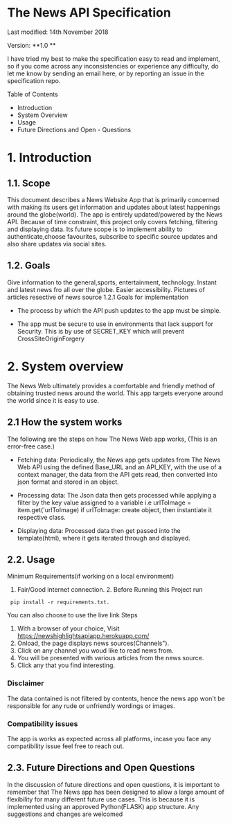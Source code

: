 
# The News API Specification

Last modified: 14th November 2018

Version: **1.0 **

I have tried my best to make the specification easy to read and implement, so if you come across any inconsistencies or experience any difficulty, do let me know by sending an email here, or by reporting an issue in the specification repo.

Table of Contents
- Introduction
- System Overview
- Usage
- Future Directions and Open - Questions

# 1. Introduction
## 1.1. Scope

This document describes a News Website App that is primarily concerned with making its users get information and updates about latest happenings around the globe(world). The app is entirely updated/powered by the News API.
Because of time constraint, this project only covers fetching, filtering and displaying data.
Its future scope is to implement ability to authenticate,choose favourites, subscribe to specific source updates and also share updates via social sites.
## 1.2. Goals

Give information to the general,sports, entertainment, technology.
Instant and latest news fro all over the globe.
Easier accessibility.
Pictures of articles resective of news source
1.2.1 Goals for implementation

+  The process by which the API push updates to the app must be simple.

+ The app must be secure to use in environments that lack support for Security. This is by use of SECRET_KEY which will prevent CrossSiteOriginForgery

# 2. System overview
The News Web ultimately provides a comfortable and friendly method of obtaining trusted news around the world. This app targets everyone around the world since it is easy to use.

## 2.1 How the system works
The following are the steps on how The News Web app works, (This is an error-free case.)

   - Fetching data:
        Periodically, the News app gets updates from The News Web API using the defined Base_URL and an API_KEY, with the use of a context manager, the data from the API gets read, then converted into json format and stored in an object.

  - Processing data:
        The Json data then gets processed while applying a filter by the key value assigned to a variable
        i.e
        urlToImage = item.get('urlToImage)
        if urlToImage:
            create object, then instantiate it respective class.
  - Displaying data:
        Processed data then get passed into the template(html), where it gets iterated through and displayed.
    

## 2.2. Usage

Minimum Requirements(if working on a local environment) 
1. Fair/Good internet connection. 2. Before Running this Project 
run 
```
 pip install -r requirements.txt.
```

You can also choose to use the live link Steps 
1. With a browser of your choice, Visit https://newshighlightsapiapp.herokuapp.com/ 
2. Onload, the page displays news sources(Channels"). 
3. Click on any channel you woud like to read news from. 
4. You will be presented with various articles from the news source. 
5. Click any that you find interesting.

### Disclaimer 

The data contained is not filtered by contents, hence the news app won't be responsible for any rude or unfriendly wordings or images.

### Compatibility issues

The app is works as expected across all platforms, incase you face any compatibility issue feel free to reach out.

## 2.3. Future Directions and Open Questions

In the discussion of future directions and open questions, it is important to remember that The News app has been designed to allow a large amount of flexibility for many different future use cases. This is because it is implemented using an approved Python(FLASK) app structure. Any suggestions and changes are welcomed